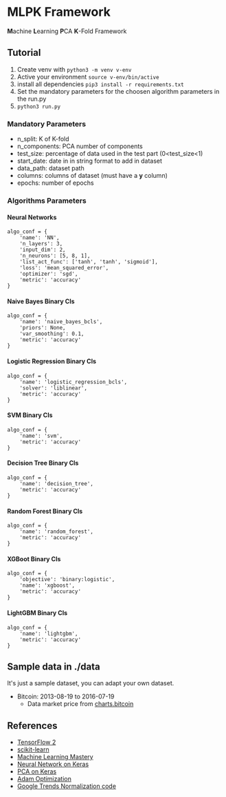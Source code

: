# MLPK Framework

**M**achine **L**earning **P**CA **K**-Fold Framework

## Tutorial

1. Create venv with ```python3 -m venv v-env```
2. Active your environment ```source v-env/bin/active```
3. install all dependencies ```pip3 install -r requirements.txt```
4. Set the mandatory parameters for the choosen algorithm parameters in the run.py
5. ```python3 run.py```

### Mandatory Parameters

- n_split: K of K-fold
- n_components: PCA number of components
- test_size: percentage of data used in the test part (0<test_size<1)
- start_date: date in in string format to add in dataset
- data_path: dataset path
- columns: columns of dataset (must have a **y** column)
- epochs: number of epochs

### Algorithms Parameters

#### Neural Networks

    algo_conf = {
        'name': 'NN',
        'n_layers': 3,
        'input_dim': 2,
        'n_neurons': [5, 8, 1],
        'list_act_func': ['tanh', 'tanh', 'sigmoid'],
        'loss': 'mean_squared_error',
        'optimizer': 'sgd',
        'metric': 'accuracy'
    }

#### Naive Bayes Binary Cls

    algo_conf = {
        'name': 'naive_bayes_bcls',
        'priors': None,
        'var_smoothing': 0.1,
        'metric': 'accuracy'
    }

#### Logistic Regression Binary Cls

    algo_conf = {
        'name': 'logistic_regression_bcls',
        'solver': 'liblinear',
        'metric': 'accuracy'
    }

#### SVM  Binary Cls

    algo_conf = {
        'name': 'svm',
        'metric': 'accuracy'
    }

#### Decision Tree Binary Cls

    algo_conf = {
        'name': 'decision_tree',
        'metric': 'accuracy'
    }

#### Random Forest Binary Cls

    algo_conf = {
        'name': 'random_forest',
        'metric': 'accuracy'
    }

#### XGBoot Binary Cls

    algo_conf = {
        'objective': 'binary:logistic',
        'name': 'xgboost',
        'metric': 'accuracy'
    }

#### LightGBM Binary Cls

    algo_conf = {
        'name': 'lightgbm',
        'metric': 'accuracy'
    }    

## Sample data in ./data

It's just a sample dataset, you can adapt your own dataset.

- Bitcoin: 2013-08-19 to 2016-07-19
  - Data market price from [charts.bitcoin](https://charts.bitcoin.com/bch/)

## References

- [TensorFlow 2](https://www.tensorflow.org/guide/effective_tf2)
- [scikit-learn](https://scikit-learn.org/stable/)
- [Machine Learning Mastery](https://machinelearningmastery.com/implement-backpropagation-algorithm-scratch-python/)
- [Neural Network on Keras](https://machinelearningmastery.com/5-step-life-cycle-neural-network-models-keras/)
- [PCA on Keras](https://www.kaggle.com/pmmilewski/pca-decomposition-and-keras-neural-network)
- [Adam Optimization](https://machinelearningmastery.com/adam-optimization-algorithm-for-deep-learning/)
- [Google Trends Normalization code](https://github.com/maliky)
